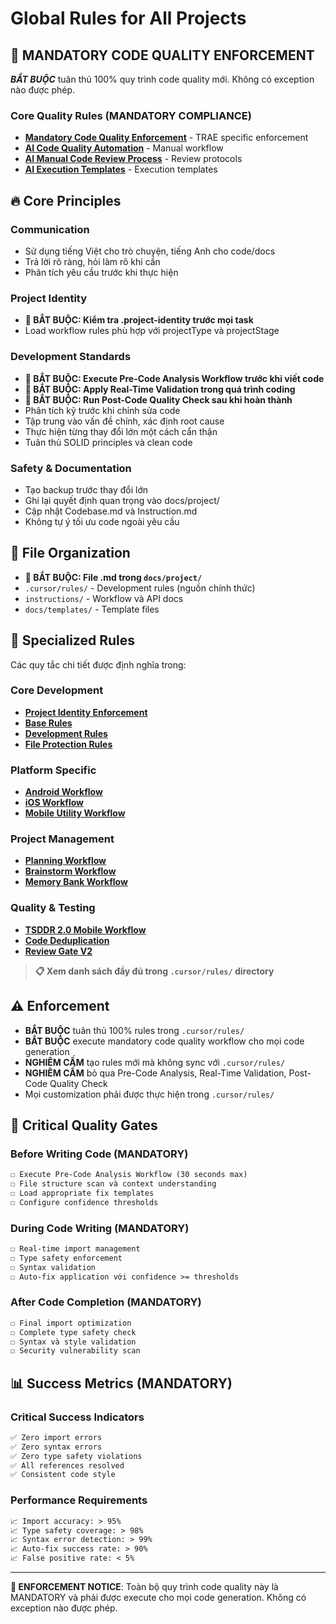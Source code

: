 # Global Rules for All Projects

## 🔴 MANDATORY CODE QUALITY ENFORCEMENT

**_BẮT BUỘC_** tuân thủ 100% quy trình code quality mới. Không có exception nào được phép.

### Core Quality Rules (MANDATORY COMPLIANCE)

- **[Mandatory Code Quality Enforcement](mandatory-code-quality.md)** - TRAE specific enforcement
- **[AI Code Quality Automation](../../.trae/rules/ai-code-quality-automation.md)** - Manual workflow
- **[AI Manual Code Review Process](../../.trae/rules/ai-manual-code-review-process.md)** - Review protocols
- **[AI Execution Templates](../../.trae/rules/ai-execution-templates.md)** - Execution templates

## 🔥 Core Principles

### Communication

- Sử dụng tiếng Việt cho trò chuyện, tiếng Anh cho code/docs
- Trả lời rõ ràng, hỏi làm rõ khi cần
- Phân tích yêu cầu trước khi thực hiện

### Project Identity

- **🔴 BẮT BUỘC: Kiểm tra .project-identity trước mọi task**
- Load workflow rules phù hợp với projectType và projectStage

### Development Standards

- **🔴 BẮT BUỘC: Execute Pre-Code Analysis Workflow trước khi viết code**
- **🔴 BẮT BUỘC: Apply Real-Time Validation trong quá trình coding**
- **🔴 BẮT BUỘC: Run Post-Code Quality Check sau khi hoàn thành**
- Phân tích kỹ trước khi chỉnh sửa code
- Tập trung vào vấn đề chính, xác định root cause
- Thực hiện từng thay đổi lớn một cách cẩn thận
- Tuân thủ SOLID principles và clean code

### Safety & Documentation

- Tạo backup trước thay đổi lớn
- Ghi lại quyết định quan trọng vào docs/project/
- Cập nhật Codebase.md và Instruction.md
- Không tự ý tối ưu code ngoài yêu cầu

## 📁 File Organization

- **🔴 BẮT BUỘC: File .md trong `docs/project/`**
- `.cursor/rules/` - Development rules (nguồn chính thức)
- `instructions/` - Workflow và API docs
- `docs/templates/` - Template files

## 🔗 Specialized Rules

Các quy tắc chi tiết được định nghĩa trong:

### Core Development

- **[Project Identity Enforcement](.trae/rules/project-identity-enforcement.md)**
- **[Base Rules](.trae/rules/base-rules.md)**
- **[Development Rules](.trae/rules/development-rules.md)**
- **[File Protection Rules](.trae/rules/file-protection-rules.md)**

### Platform Specific

- **[Android Workflow](.trae/rules/android-workflow.md)**
- **[iOS Workflow](.trae/rules/ios-workflow.md)**
- **[Mobile Utility Workflow](.trae/rules/mobile-utility-workflow.md)**

### Project Management

- **[Planning Workflow](.trae/rules/planning-workflow.md)**
- **[Brainstorm Workflow](.trae/rules/brainstorm-detailed-workflow.md)**
- **[Memory Bank Workflow](.trae/rules/memory-bank-workflow.md)**

### Quality & Testing

- **[TSDDR 2.0 Mobile Workflow](../../docs/TSDDR-2.0-Guide.md)**
- **[Code Deduplication](.trae/rules/universal-code-deduplication.md)**
- **[Review Gate V2](.trae/rules/ReviewGateV2.md)**

> **📋 Xem danh sách đầy đủ trong `.cursor/rules/` directory**

## ⚠️ Enforcement

- **BẮT BUỘC** tuân thủ 100% rules trong `.cursor/rules/`
- **BẮT BUỘC** execute mandatory code quality workflow cho mọi code generation
- **NGHIÊM CẤM** tạo rules mới mà không sync với `.cursor/rules/`
- **NGHIÊM CẤM** bỏ qua Pre-Code Analysis, Real-Time Validation, Post-Code Quality Check
- Mọi customization phải được thực hiện trong `.cursor/rules/`

## 🚨 Critical Quality Gates

### Before Writing Code (MANDATORY)

```markdown
☐ Execute Pre-Code Analysis Workflow (30 seconds max)
☐ File structure scan và context understanding
☐ Load appropriate fix templates
☐ Configure confidence thresholds
```

### During Code Writing (MANDATORY)

```markdown
☐ Real-time import management
☐ Type safety enforcement
☐ Syntax validation
☐ Auto-fix application với confidence >= thresholds
```

### After Code Completion (MANDATORY)

```markdown
☐ Final import optimization
☐ Complete type safety check
☐ Syntax và style validation
☐ Security vulnerability scan
```

## 📊 Success Metrics (MANDATORY)

### Critical Success Indicators

```markdown
✅ Zero import errors
✅ Zero syntax errors
✅ Zero type safety violations
✅ All references resolved
✅ Consistent code style
```

### Performance Requirements

```markdown
📈 Import accuracy: > 95%
📈 Type safety coverage: > 98%
📈 Syntax error detection: > 99%
📈 Auto-fix success rate: > 90%
📈 False positive rate: < 5%
```

---

**🔴 ENFORCEMENT NOTICE**: Toàn bộ quy trình code quality này là MANDATORY và phải được execute cho mọi code generation. Không có exception nào được phép.
